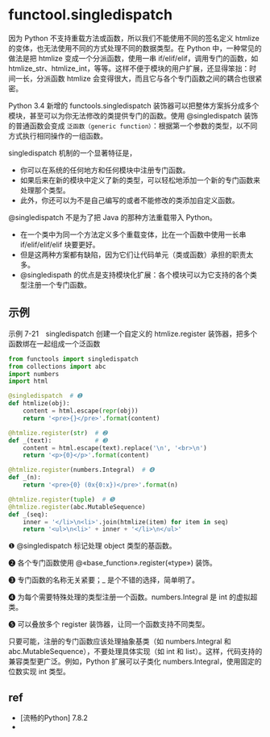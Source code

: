 
# functool.singledispatch

因为 Python 不支持重载方法或函数，所以我们不能使用不同的签名定义 htmlize 的变体，也无法使用不同的方式处理不同的数据类型。在 Python 中，一种常见的做法是把 htmlize 变成一个分派函数，使用一串 if/elif/elif，调用专门的函数，如 htmlize_str、htmlize_int，等等。这样不便于模块的用户扩展，还显得笨拙：时间一长，分派函数 htmlize 会变得很大，而且它与各个专门函数之间的耦合也很紧密。

Python 3.4 新增的 functools.singledispatch 装饰器可以把整体方案拆分成多个模块，甚至可以为你无法修改的类提供专门的函数。使用 @singledispatch 装饰的普通函数会变成 `泛函数（generic function）`：根据第一个参数的类型，以不同方式执行相同操作的一组函数。

singledispatch 机制的一个显著特征是，
* 你可以在系统的任何地方和任何模块中注册专门函数。
* 如果后来在新的模块中定义了新的类型，可以轻松地添加一个新的专门函数来处理那个类型。
* 此外，你还可以为不是自己编写的或者不能修改的类添加自定义函数。

@singledispatch 不是为了把 Java 的那种方法重载带入 Python。
* 在一个类中为同一个方法定义多个重载变体，比在一个函数中使用一长串 if/elif/elif/elif 块要更好。
* 但是这两种方案都有缺陷，因为它们让代码单元（类或函数）承担的职责太多。
* @singledispath 的优点是支持模块化扩展：各个模块可以为它支持的各个类型注册一个专门函数。






## 示例

示例 7-21　singledispatch 创建一个自定义的 htmlize.register 装饰器，把多个函数绑在一起组成一个泛函数
```py
from functools import singledispatch
from collections import abc
import numbers
import html

@singledispatch  # ➊
def htmlize(obj):
    content = html.escape(repr(obj))
    return '<pre>{}</pre>'.format(content)

@htmlize.register(str)  # ➋
def _(text):            # ➌
    content = html.escape(text).replace('\n', '<br>\n')
    return '<p>{0}</p>'.format(content)

@htmlize.register(numbers.Integral)  # ➍
def _(n):
    return '<pre>{0} (0x{0:x})</pre>'.format(n)

@htmlize.register(tuple)  # ➎
@htmlize.register(abc.MutableSequence)
def _(seq):
    inner = '</li>\n<li>'.join(htmlize(item) for item in seq)
    return '<ul>\n<li>' + inner + '</li>\n</ul>'
```
❶ @singledispatch 标记处理 object 类型的基函数。

❷ 各个专门函数使用 @«base_function».register(«type») 装饰。

❸ 专门函数的名称无关紧要；_ 是个不错的选择，简单明了。

❹ 为每个需要特殊处理的类型注册一个函数。numbers.Integral 是 int 的虚拟超类。

❺ 可以叠放多个 register 装饰器，让同一个函数支持不同类型。

只要可能，注册的专门函数应该处理抽象基类（如 numbers.Integral 和 abc.MutableSequence），不要处理具体实现（如 int 和 list）。这样，代码支持的兼容类型更广泛。例如，Python 扩展可以子类化 numbers.Integral，使用固定的位数实现 int 类型。




## ref

* [流畅的Python] 7.8.2
* 

